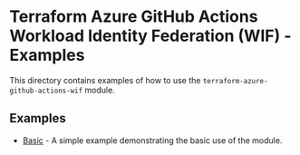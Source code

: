 # Terraform Azure GitHub Actions Workload Identity Federation (WIF) - Examples

This directory contains examples of how to use the `terraform-azure-github-actions-wif` module.

## Examples

- [Basic](./basic) - A simple example demonstrating the basic use of the module.
